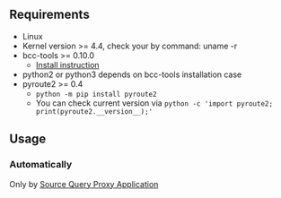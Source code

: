 
## Requirements

* Linux
* Kernel version >= 4.4, check your by command: uname -r
* bcc-tools >= 0.10.0
    - [Install instruction](https://github.com/iovisor/bcc/blob/master/INSTALL.md)
* python2 or python3 depends on bcc-tools installation case
* pyroute2 >= 0.4
    - ``python -m pip install pyroute2``
    - You can check current version via ``python -c 'import pyroute2; print(pyroute2.__version__);'``

## Usage

### Automatically

Only by [Source Query Proxy Application](https://github.com/spumer/source-query-proxy)

